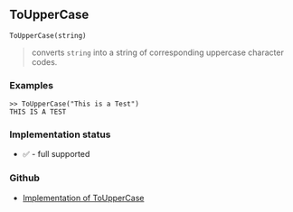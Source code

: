 ## ToUpperCase

```
ToUpperCase(string)
```

> converts `string` into a string of corresponding uppercase character codes.

 
### Examples

```
>> ToUpperCase("This is a Test")
THIS IS A TEST
```







### Implementation status

* &#x2705; - full supported

### Github

* [Implementation of ToUpperCase](https://github.com/axkr/symja_android_library/blob/master/symja_android_library/matheclipse-core/src/main/java/org/matheclipse/core/builtin/StringFunctions.java#L3223) 
